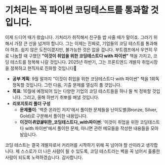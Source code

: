 # 기처리는 꼭 파이썬 코딩테스트를 통과할 것입니다.

이제 드디어 때가 왔습니다.
기처리가 취직해서 친구들 밥 사줄 때가 말이죠.
그러기 위해서 가장 큰 산을 넘겨야 합니다.
그는 이제는 진짜로, 기업들의 코딩 테스트를 통과해야 하죠.
쉽지 않은 도전이겠지만, 불가능한 것은 없을 겁니다.
부트캠프에서 우연히 무료 나눔할 때 구했던 **"이것이 취업을 위한 코딩테스트다 with 파이썬"** 책을 가지고, 코딩 테스트를 정복해 나갈 것입니다.
2025년 하반기, 그는 프론트엔드 개발자 취업시장을 정복하고 현직자로 진화할 것입니다💪

- **공부 계획**: 9월 말까지 "이것이 취업을 위한 코딩테스트다 with 파이썬" 책을 1회독 정독할 것입니다. 그런 다음, 기출 문제를 열심히 풀 것입니다.
- **목표**: 10월에 예정되어 있는 다양한 기업의 코딩 테스트들을 하나 둘 씩 정복할 것입니다. 그리고, 올해 하반기 취뽀를 해낼 것입니다.
- **리포지토리 폴더 구성**
  - **문제풀이**: '백준 온라인 저지'에서 풀이한 문제들을 난이도별(Bronze, Silver, Gold)로 구분해서 풀이한 내용입니다.
  - **이것이*취업을*위한\_코딩테스트다\_with파이썬**: '이것이 취업을 위한 코딩테스트다 with 파이썬'에서 풀이한 문제, 아니면 관련 메모들을 작성한 내용들을 모아놨습니다.

코딩 테스트는 결국 개발자로서 커리어를 시작하기 위해 꼭 넘어야 할 산이라고 생각합니다. 제 스스로가 더 나은 사람이 될 수 있도록, 코딩 테스트라는 벽을 꼭 넘어서 훌륭한 사람이 되도록 노력하겠습니다. 감사합니다.
